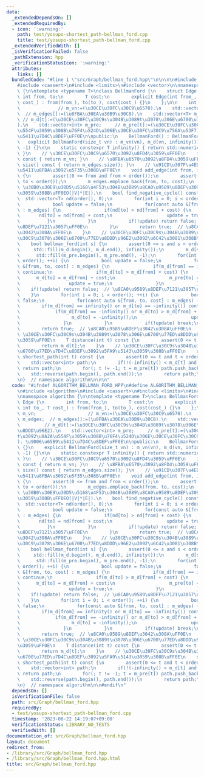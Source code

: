 ```yaml
---
data:
  _extendedDependsOn: []
  _extendedRequiredBy:
  - icon: ':warning:'
    path: test/yosupo-shortest_path-bellman_ford.cpp
    title: test/yosupo-shortest_path-bellman_ford.cpp
  _extendedVerifiedWith: []
  _isVerificationFailed: false
  _pathExtension: hpp
  _verificationStatusIcon: ':warning:'
  attributes:
    links: []
  bundledCode: "#line 1 \"src/Graph/bellman_ford.hpp\"\n\n\n\n#include <algorithm>\n\
    #include <cassert>\n#include <limits>\n#include <vector>\n\nnamespace algorithm\
    \ {\n\ntemplate <typename T>\nclass BellmanFord {\n    struct Edge {\n       \
    \ int from, to;\n        T cost;\n        explicit Edge(int from_, int to_, T\
    \ cost_) : from(from_), to(to_), cost(cost_) {}\n    };\n\n    int m_vn;     \
    \              // m_vn:=(\u30CE\u30FC\u30C9\u6570).\n    std::vector<Edge> m_edges;\
    \  // m_edges[]:=(\u8FBA\u30EA\u30B9\u30C8).\n    std::vector<T> m_d;        \
    \ // m_d[t]:=(\u30CE\u30FC\u30C9s\u304B\u3089t\u3078\u306E\u6700\u77ED\u8DDD\u96E2\
    ).\n    std::vector<int> m_pre;     // m_pre[t]:=(\u30CE\u30FC\u30C9t\u3092\u8A2A\
    \u554F\u3059\u308B\u76F4\u524D\u306E\u30CE\u30FC\u30C9\u756A\u53F7). \u9006\u65B9\
    \u5411\u7D4C\u8DEF\uFF0E\n\npublic:\n    BellmanFord() : BellmanFord(0) {}\n \
    \   explicit BellmanFord(size_t vn) : m_vn(vn), m_d(vn, infinity()), m_pre(vn,\
    \ -1) {}\n\n    static constexpr T infinity() { return std::numeric_limits<T>::max();\
    \ }\n    // \u30CE\u30FC\u30C9\u6570\u3092\u8FD4\u3059\uFF0E\n    int order()\
    \ const { return m_vn; }\n    // \u8FBA\u6570\u3092\u8FD4\u3059\uFF0E\n    int\
    \ size() const { return m_edges.size(); }\n    // \u91CD\u307F\u4ED8\u304D\u6709\
    \u5411\u8FBA\u3092\u5F35\u308B\uFF0E\n    void add_edge(int from, int to, T cost)\
    \ {\n        assert(0 <= from and from < order());\n        assert(0 <= to and\
    \ to < order());\n        m_edges.emplace_back(from, to, cost);\n    }\n    //\
    \ \u30B0\u30E9\u30D5\u5168\u4F53\u304B\u3089\u8CA0\u9589\u8DEF\u3092\u691C\u51FA\
    \u3059\u308B\uFF0EO(|V|*|E|).\n    bool find_negative_cycle() const {\n      \
    \  std::vector<T> nd(order(), 0);\n        for(int i = 0; i < order(); ++i) {\n\
    \            bool update = false;\n            for(const auto &[from, to, cost]\
    \ : m_edges) {\n                if(nd[to] > nd[from] + cost) {\n             \
    \       nd[to] = nd[from] + cost;\n                    update = true;\n      \
    \          }\n            }\n            if(!update) return false;  // \u8CA0\u9589\
    \u8DEF\u7121\u3057\uFF0E\n        }\n        return true;  // \u8CA0\u9589\u8DEF\
    \u3042\u308A\uFF0E\n    }\n    // \u30CE\u30FC\u30C9s\u304B\u3089\u5404\u30CE\u30FC\
    \u30C9\u3078\u306E\u6700\u77ED\u8DDD\u96E2\u3092\u6C42\u3081\u308B\uFF0EO(|V|*|E|).\n\
    \    bool bellman_ford(int s) {\n        assert(0 <= s and s < order());\n   \
    \     std::fill(m_d.begin(), m_d.end(), infinity());\n        m_d[s] = 0;\n  \
    \      std::fill(m_pre.begin(), m_pre.end(), -1);\n        for(int i = 0; i <\
    \ order(); ++i) {\n            bool update = false;\n            for(const auto\
    \ &[from, to, cost] : m_edges) {\n                if(m_d[from] == infinity())\
    \ continue;\n                if(m_d[to] > m_d[from] + cost) {\n              \
    \      m_d[to] = m_d[from] + cost;\n                    m_pre[to] = from;\n  \
    \                  update = true;\n                }\n            }\n        \
    \    if(!update) return false;  // \u8CA0\u9589\u8DEF\u7121\u3057\uFF0E\n    \
    \    }\n        for(int i = 0; i < order(); ++i) {\n            bool update =\
    \ false;\n            for(const auto &[from, to, cost] : m_edges) {\n        \
    \        if(m_d[from] == infinity() or m_d[to] == -infinity()) continue;\n   \
    \             if(m_d[from] == -infinity() or m_d[to] > m_d[from] + cost) {\n \
    \                   m_d[to] = -infinity();\n                    update = true;\n\
    \                }\n            }\n            if(!update) break;\n        }\n\
    \        return true;  // \u8CA0\u9589\u8DEF\u3042\u308A\uFF0E\n    }\n    //\
    \ \u30CE\u30FC\u30C9s\u304B\u3089t\u3078\u306E\u6700\u77ED\u8DDD\u96E2\u3092\u8FD4\
    \u3059\uFF0E\n    T distance(int t) const {\n        assert(0 <= t and t < order());\n\
    \        return m_d[t];\n    }\n    // \u30CE\u30FC\u30C9s\u304B\u3089t\u3078\u306E\
    \u6700\u77ED\u7D4C\u8DEF\u3092\u5FA9\u5143\u3059\u308B\uFF0E\n    std::vector<int>\
    \ shortest_path(int t) const {\n        assert(0 <= t and t < order());\n    \
    \    std::vector<int> path;\n        if(!(-infinity() < m_d[t] and m_d[t] < infinity()))\
    \ return path;\n        for(; t != -1; t = m_pre[t]) path.push_back(t);\n    \
    \    std::reverse(path.begin(), path.end());\n        return path;\n    }\n};\n\
    \n}  // namespace algorithm\n\n\n"
  code: "#ifndef ALGORITHM_BELLMAN_FORD_HPP\n#define ALGORITHM_BELLMAN_FORD_HPP 1\n\
    \n#include <algorithm>\n#include <cassert>\n#include <limits>\n#include <vector>\n\
    \nnamespace algorithm {\n\ntemplate <typename T>\nclass BellmanFord {\n    struct\
    \ Edge {\n        int from, to;\n        T cost;\n        explicit Edge(int from_,\
    \ int to_, T cost_) : from(from_), to(to_), cost(cost_) {}\n    };\n\n    int\
    \ m_vn;                   // m_vn:=(\u30CE\u30FC\u30C9\u6570).\n    std::vector<Edge>\
    \ m_edges;  // m_edges[]:=(\u8FBA\u30EA\u30B9\u30C8).\n    std::vector<T> m_d;\
    \         // m_d[t]:=(\u30CE\u30FC\u30C9s\u304B\u3089t\u3078\u306E\u6700\u77ED\
    \u8DDD\u96E2).\n    std::vector<int> m_pre;     // m_pre[t]:=(\u30CE\u30FC\u30C9\
    t\u3092\u8A2A\u554F\u3059\u308B\u76F4\u524D\u306E\u30CE\u30FC\u30C9\u756A\u53F7\
    ). \u9006\u65B9\u5411\u7D4C\u8DEF\uFF0E\n\npublic:\n    BellmanFord() : BellmanFord(0)\
    \ {}\n    explicit BellmanFord(size_t vn) : m_vn(vn), m_d(vn, infinity()), m_pre(vn,\
    \ -1) {}\n\n    static constexpr T infinity() { return std::numeric_limits<T>::max();\
    \ }\n    // \u30CE\u30FC\u30C9\u6570\u3092\u8FD4\u3059\uFF0E\n    int order()\
    \ const { return m_vn; }\n    // \u8FBA\u6570\u3092\u8FD4\u3059\uFF0E\n    int\
    \ size() const { return m_edges.size(); }\n    // \u91CD\u307F\u4ED8\u304D\u6709\
    \u5411\u8FBA\u3092\u5F35\u308B\uFF0E\n    void add_edge(int from, int to, T cost)\
    \ {\n        assert(0 <= from and from < order());\n        assert(0 <= to and\
    \ to < order());\n        m_edges.emplace_back(from, to, cost);\n    }\n    //\
    \ \u30B0\u30E9\u30D5\u5168\u4F53\u304B\u3089\u8CA0\u9589\u8DEF\u3092\u691C\u51FA\
    \u3059\u308B\uFF0EO(|V|*|E|).\n    bool find_negative_cycle() const {\n      \
    \  std::vector<T> nd(order(), 0);\n        for(int i = 0; i < order(); ++i) {\n\
    \            bool update = false;\n            for(const auto &[from, to, cost]\
    \ : m_edges) {\n                if(nd[to] > nd[from] + cost) {\n             \
    \       nd[to] = nd[from] + cost;\n                    update = true;\n      \
    \          }\n            }\n            if(!update) return false;  // \u8CA0\u9589\
    \u8DEF\u7121\u3057\uFF0E\n        }\n        return true;  // \u8CA0\u9589\u8DEF\
    \u3042\u308A\uFF0E\n    }\n    // \u30CE\u30FC\u30C9s\u304B\u3089\u5404\u30CE\u30FC\
    \u30C9\u3078\u306E\u6700\u77ED\u8DDD\u96E2\u3092\u6C42\u3081\u308B\uFF0EO(|V|*|E|).\n\
    \    bool bellman_ford(int s) {\n        assert(0 <= s and s < order());\n   \
    \     std::fill(m_d.begin(), m_d.end(), infinity());\n        m_d[s] = 0;\n  \
    \      std::fill(m_pre.begin(), m_pre.end(), -1);\n        for(int i = 0; i <\
    \ order(); ++i) {\n            bool update = false;\n            for(const auto\
    \ &[from, to, cost] : m_edges) {\n                if(m_d[from] == infinity())\
    \ continue;\n                if(m_d[to] > m_d[from] + cost) {\n              \
    \      m_d[to] = m_d[from] + cost;\n                    m_pre[to] = from;\n  \
    \                  update = true;\n                }\n            }\n        \
    \    if(!update) return false;  // \u8CA0\u9589\u8DEF\u7121\u3057\uFF0E\n    \
    \    }\n        for(int i = 0; i < order(); ++i) {\n            bool update =\
    \ false;\n            for(const auto &[from, to, cost] : m_edges) {\n        \
    \        if(m_d[from] == infinity() or m_d[to] == -infinity()) continue;\n   \
    \             if(m_d[from] == -infinity() or m_d[to] > m_d[from] + cost) {\n \
    \                   m_d[to] = -infinity();\n                    update = true;\n\
    \                }\n            }\n            if(!update) break;\n        }\n\
    \        return true;  // \u8CA0\u9589\u8DEF\u3042\u308A\uFF0E\n    }\n    //\
    \ \u30CE\u30FC\u30C9s\u304B\u3089t\u3078\u306E\u6700\u77ED\u8DDD\u96E2\u3092\u8FD4\
    \u3059\uFF0E\n    T distance(int t) const {\n        assert(0 <= t and t < order());\n\
    \        return m_d[t];\n    }\n    // \u30CE\u30FC\u30C9s\u304B\u3089t\u3078\u306E\
    \u6700\u77ED\u7D4C\u8DEF\u3092\u5FA9\u5143\u3059\u308B\uFF0E\n    std::vector<int>\
    \ shortest_path(int t) const {\n        assert(0 <= t and t < order());\n    \
    \    std::vector<int> path;\n        if(!(-infinity() < m_d[t] and m_d[t] < infinity()))\
    \ return path;\n        for(; t != -1; t = m_pre[t]) path.push_back(t);\n    \
    \    std::reverse(path.begin(), path.end());\n        return path;\n    }\n};\n\
    \n}  // namespace algorithm\n\n#endif\n"
  dependsOn: []
  isVerificationFile: false
  path: src/Graph/bellman_ford.hpp
  requiredBy:
  - test/yosupo-shortest_path-bellman_ford.cpp
  timestamp: '2023-08-22 14:19:07+09:00'
  verificationStatus: LIBRARY_NO_TESTS
  verifiedWith: []
documentation_of: src/Graph/bellman_ford.hpp
layout: document
redirect_from:
- /library/src/Graph/bellman_ford.hpp
- /library/src/Graph/bellman_ford.hpp.html
title: src/Graph/bellman_ford.hpp
---
```


